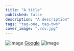 ```yaml
---
title: "A title"
published: false
description: "A description"
tags: "tag-one, tag-two"
cover_image: "./cv.jpg"
---
```


![image](./image.png)
[Google](www.google.com)
![image](./image-2.png)
